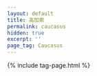 ```yaml
---
layout: default
title: 高加索
permalink: caucasus
hidden: true
excerpt: ''
page_tag: Caucasus
---
```


{% include tag-page.html %}
